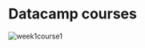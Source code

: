 # Datacamp courses

![week1course1](https://github.com/BrianWolvers/ADS/blob/main/pdftoimage/introduction%20to%20python/introduction%20to%20python-1.jpg)

